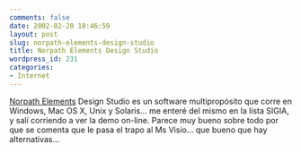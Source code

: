 ```yaml
---
comments: false
date: 2002-02-20 18:46:59
layout: post
slug: norpath-elements-design-studio
title: Norpath Elements Design Studio
wordpress_id: 231
categories:
- Internet
---
```


[Norpath Elements](http://www.norpath.com/products.html) Design Studio es un software multipropósito que corre en Windows, Mac OS X, Unix y Solaris… me enteré del mismo en la lista SIGIA, y salí corriendo a ver la demo on-line. Parece muy bueno sobre todo por que se comenta que le pasa el trapo al Ms Visio… que bueno que hay alternativas…




 
